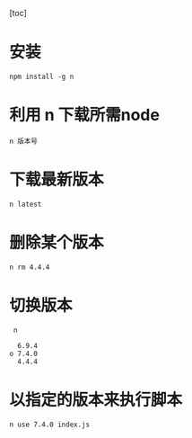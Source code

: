 [toc]

# 安装

`npm install -g n`

# 利用 n 下载所需node

`n 版本号`

# 下载最新版本

`n latest`

# 删除某个版本

`n rm 4.4.4`

# 切换版本

```Plain
 n

  6.9.4
ο 7.4.0
  4.4.4
```

# 以指定的版本来执行脚本

`n use 7.4.0 index.js`